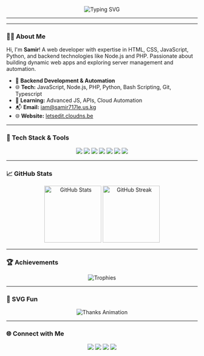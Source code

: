 <!-- GitHub Profile README.md -->

<p align="center">
  <img src="https://readme-typing-svg.herokuapp.com?font=Fira+Code&weight=600&size=25&duration=2500&pause=1000&color=FF6347&center=true&vCenter=true&width=500&lines=Welcome+to+Nehxurai;++Developer+%7C+Back-End+Enthusiast;+Coder++;Passionate+Learner+%26+Innovator" alt="Typing SVG" />
</p>

---
<!--
<p align="center">
  <img src="https://github.com/Samir717le/Samir717le/blob/main/banner.png" alt="Profile Banner" width="100%"/>
</p>-->

---

### 👨‍💻 About Me

Hi, I'm **Samir**! A web developer with expertise in HTML, CSS, JavaScript, Python, and backend technologies like Node.js and PHP. Passionate about building dynamic web apps and exploring server management and automation.

- 🔧 **Backend Development & Automation**
- 🌐 **Tech:** JavaScript, Node.js, PHP, Python, Bash Scripting, Git, Typescript
- 🚀 **Learning:** Advanced JS, APIs, Cloud Automation
- 📬 **Email:** [iam@samir717le.us.kg](mailto:samir717le@gmail.com)
- 🌐 **Website:** [letsedit.cloudns.be](https://letsedit.cloudns.be)

---

### 🚀 Tech Stack & Tools

<p align="center">
  <img src="https://img.shields.io/badge/JavaScript-F7DF1E?style=for-the-badge&logo=javascript&logoColor=black"/>
  <img src="https://img.shields.io/badge/Node.js-43853D?style=for-the-badge&logo=node.js&logoColor=white"/>
  <img src="https://img.shields.io/badge/PHP-777BB4?style=for-the-badge&logo=php&logoColor=white"/>
  <img src="https://img.shields.io/badge/Python-3776AB?style=for-the-badge&logo=python&logoColor=white"/>
  <img src="https://img.shields.io/badge/Git-F05032?style=for-the-badge&logo=git&logoColor=white"/>
  <img src="https://img.shields.io/badge/Typescript-777BB4?style=for-the-badge&logo=Typescript&logoColor=black"/>
  <img src="https://img.shields.io/badge/Linux-FCC624?style=for-the-badge&logo=linux&logoColor=black"/>
</p>

---

### 📈 GitHub Stats

<p align="center">
  <img src="https://github-readme-stats.vercel.app/api?username=xerinv0&show_icons=true&theme=tokyonight&count_private=true&hide_title=true" height="150em" alt="GitHub Stats" />
  <img src="https://github-readme-streak-stats.herokuapp.com/?user=xerinv0&theme=tokyonight&hide_border=true" height="150em" alt="GitHub Streak"/>
</p>

---

### 🏆 Achievements

<p align="center">
  <img src="https://github-profile-trophy.vercel.app/?username=xerinv0&theme=onestar&no-bg=true&row=1&margin-w=10&margin-h=10" alt="Trophies"/>
</p>

---

### 🌌 SVG Fun

<p align="center">
  <img src="https://readme-typing-svg.herokuapp.com?font=Courier+New&size=20&duration=3000&pause=1000&color=FF6347&center=true&vCenter=true&width=500&lines=Thanks+for+Stopping+By!" alt="Thanks Animation" />
</p>

---

### 🌐 Connect with Me

<p align="center">
  <a href="https://www.linkedin.com/in/samir717le"><img src="https://img.shields.io/badge/LinkedIn-0077B5?style=for-the-badge&logo=linkedin&logoColor=white"/></a>
  <a href="https://twitter.com/Samir717le"><img src="https://img.shields.io/badge/Twitter-1DA1F2?style=for-the-badge&logo=twitter&logoColor=white"/></a>
  <a href="https://letsedit.cloudns.be"><img src="https://img.shields.io/badge/Website-000000?style=for-the-badge&logo=About.me&logoColor=white"/></a>
  <a href="mailto:samir717le@gmail.com"><img src="https://img.shields.io/badge/Email-D14836?style=for-the-badge&logo=gmail&logoColor=white"/></a>
</p>
